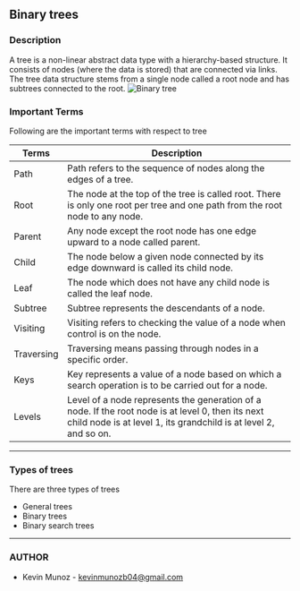 ## Binary trees

### Description
A tree is a non-linear abstract data type with a hierarchy-based structure. It consists of nodes (where the data is stored) that are connected via links. The tree data structure stems from a single node called a root node and has subtrees connected to the root.
![Binary tree](https://study.com/cimages/videopreview/videopreview-full/7avoekwwuf.jpg)
### Important Terms

Following are the important terms with respect to tree

|Terms|Description|
|--------|--------|
|    Path     |    Path refers to the sequence of nodes along the edges of a tree.    |
|    Root     |    The node at the top of the tree is called root. There is only one root per tree and one path from the root node to any node.    |
|    Parent    |    Any node except the root node has one edge upward to a node called parent.    |
|    Child    |    The node below a given node connected by its edge downward is called its child node.    |
|    Leaf     |    The node which does not have any child node is called the leaf node.    |
|    Subtree    |    Subtree represents the descendants of a node.    |
|    Visiting    |    Visiting refers to checking the value of a node when control is on the node.    |
|    Traversing    |    Traversing means passing through nodes in a specific order.|
|    Keys    |    Key represents a value of a node based on which a search operation is to be carried out for a node.|
|    Levels    |    Level of a node represents the generation of a node. If the root node is at level 0, then its next child node is at level 1, its grandchild is at level 2, and so on.|
<hr>

### Types of trees

There are three types of trees

- General trees
- Binary trees
- Binary search trees

<hr>

### AUTHOR
- Kevin Munoz - kevinmunozb04@gmail.com